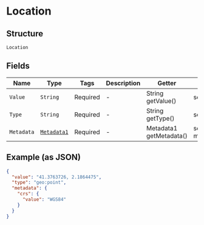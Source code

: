 
# Location

## Structure

`Location`

## Fields

| Name | Type | Tags | Description | Getter | Setter |
|  --- | --- | --- | --- | --- | --- |
| `Value` | `String` | Required | - | String getValue() | setValue(String value) |
| `Type` | `String` | Required | - | String getType() | setType(String type) |
| `Metadata` | [`Metadata1`](../../doc/models/metadata-1.md) | Required | - | Metadata1 getMetadata() | setMetadata(Metadata1 metadata) |

## Example (as JSON)

```json
{
  "value": "41.3763726, 2.1864475",
  "type": "geo:point",
  "metadata": {
    "crs": {
      "value": "WGS84"
    }
  }
}
```


